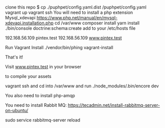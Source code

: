 clone this repo
$ cp ./puphpet/config.yaml.dist /puphpet/config.yaml
vagrant up
vagrant ssh
You will need to install a php extension Mysql_xdevapi https://www.php.net/manual/en/mysql-xdevapi.installation.php
cd /var/www
composer install
yarn install
./bin/console doctrine:schema:create
add to your /etc/hosts file

192.168.56.109 pintex.test
192.168.56.109 www.pintex.test

Run Vagrant Install
./vendor/bin/phing vagrant-install


That's it!

Visit www.pintex.test in your browser

to compile your assets 

vagrant ssh and cd into /var/www and run ./node_modules/.bin/encore dev

You also need to install php-amqp

You need to install Rabbit MQ: 
https://tecadmin.net/install-rabbitmq-server-on-ubuntu/

sudo service rabbitmq-server reload
